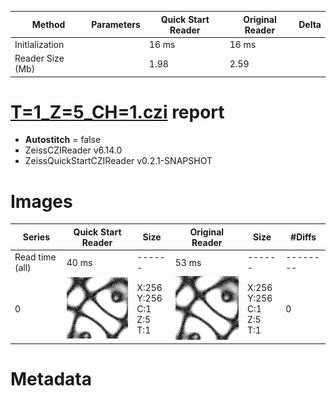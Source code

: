 |  Method            | Parameters       | Quick Start Reader | Original Reader | Delta  |
| -------------------|------------------|--------------------|-----------------|------- |
| Initialization     |                  |16 ms|16 ms|        |
| Reader Size (Mb)     |                  |1.98|2.59|        |
# [T=1_Z=5_CH=1.czi](https://zenodo.org/record/7015307/files/T%3D1_Z%3D5_CH%3D1.czi) report
 - **Autostitch** = false
 - ZeissCZIReader v6.14.0
 - ZeissQuickStartCZIReader v0.2.1-SNAPSHOT

# Images 

| Series            | Quick Start Reader | Size | Original Reader | Size | #Diffs |
|-------------------|--------------------|------|-----------------|------|--------|
| Read time (all)   |40 ms|------|53 ms|------|--------|
|0|![T=1_Z=5_CH=1.quick_true.flat_true.stitch_false.series_0.jpg](T=1_Z=5_CH=1/T=1_Z=5_CH=1.quick_true.flat_true.stitch_false.series_0.jpg)|X:256<br>Y:256<br>C:1<br>Z:5<br>T:1|![T=1_Z=5_CH=1.quick_false.flat_true.stitch_false.series_0.jpg](T=1_Z=5_CH=1/T=1_Z=5_CH=1.quick_false.flat_true.stitch_false.series_0.jpg)|X:256<br>Y:256<br>C:1<br>Z:5<br>T:1|0|

# Metadata

